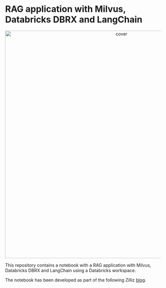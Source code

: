 # RAG application with Milvus, Databricks DBRX and LangChain

<p align="center">
<img width="737" alt="cover" src="https://github.com/user-attachments/assets/1478b1fe-e436-41f0-8d65-dff2c6cb84a8">
</p>

This repository contains a notebook with a RAG application with Milvus, Databricks DBRX and LangChain using a Databricks workspace.

The notebook has been developed as part of the following Zilliz [blog](XX). 

